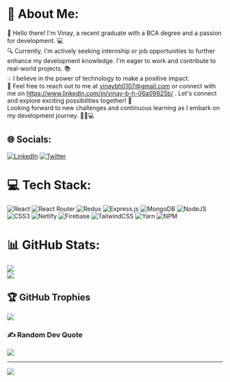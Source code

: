 # 💫 About Me:
👋 Hello there! I'm Vinay, a recent graduate with a BCA degree and a passion for development.  💻<br>🔍 Currently, I'm actively seeking internship or job opportunities to further enhance my development knowledge. I'm eager to work and contribute to real-world projects. 📚<br>💡 I believe in the power of technology to make a positive impact.<br>📧 Feel free to reach out to me at vinaybh0107@gmail.com or connect with me on https://www.linkedin.com/in/vinay-b-h-06a09825b/ . Let's connect and explore exciting possibilities together! 🔗<br>Looking forward to new challenges and continuous learning as I embark on my development journey. 🌟🚀💻


## 🌐 Socials:
[![LinkedIn](https://img.shields.io/badge/LinkedIn-%230077B5.svg?logo=linkedin&logoColor=white)](https://linkedin.com/in/https://www.linkedin.com/in/vinay-b-h-06a09825b/) [![Twitter](https://img.shields.io/badge/Twitter-%231DA1F2.svg?logo=Twitter&logoColor=white)](https://twitter.com/https://twitter.com/VinayBH1554211) 

# 💻 Tech Stack:
![React](https://img.shields.io/badge/react-%2320232a.svg?style=for-the-badge&logo=react&logoColor=%2361DAFB) ![React Router](https://img.shields.io/badge/React_Router-CA4245?style=for-the-badge&logo=react-router&logoColor=white) ![Redux](https://img.shields.io/badge/redux-%23593d88.svg?style=for-the-badge&logo=redux&logoColor=white) ![Express.js](https://img.shields.io/badge/express.js-%23404d59.svg?style=for-the-badge&logo=express&logoColor=%2361DAFB) ![MongoDB](https://img.shields.io/badge/MongoDB-%234ea94b.svg?style=for-the-badge&logo=mongodb&logoColor=white) ![NodeJS](https://img.shields.io/badge/node.js-6DA55F?style=for-the-badge&logo=node.js&logoColor=white) ![CSS3](https://img.shields.io/badge/css3-%231572B6.svg?style=for-the-badge&logo=css3&logoColor=white) ![Netlify](https://img.shields.io/badge/netlify-%23000000.svg?style=for-the-badge&logo=netlify&logoColor=#00C7B7) ![Firebase](https://img.shields.io/badge/firebase-%23039BE5.svg?style=for-the-badge&logo=firebase) ![TailwindCSS](https://img.shields.io/badge/tailwindcss-%2338B2AC.svg?style=for-the-badge&logo=tailwind-css&logoColor=white) ![Yarn](https://img.shields.io/badge/yarn-%232C8EBB.svg?style=for-the-badge&logo=yarn&logoColor=white) ![NPM](https://img.shields.io/badge/NPM-%23000000.svg?style=for-the-badge&logo=npm&logoColor=white)
# 📊 GitHub Stats:
![](https://github-readme-streak-stats.herokuapp.com/?user=vinaybh01&theme=radical&hide_border=true)<br/>
![](https://github-readme-stats.vercel.app/api/top-langs/?username=vinaybh01&theme=radical&hide_border=true&include_all_commits=true&count_private=true&layout=compact)

## 🏆 GitHub Trophies
![](https://github-profile-trophy.vercel.app/?username=vinaybh01&theme=radical&no-frame=true&no-bg=false&margin-w=4)

### ✍️ Random Dev Quote
![](https://quotes-github-readme.vercel.app/api?type=horizontal&theme=radical)

---
[![](https://visitcount.itsvg.in/api?id=vinaybh01&icon=2&color=0)](https://visitcount.itsvg.in)

<!-- Proudly created with GPRM ( https://gprm.itsvg.in ) -->
